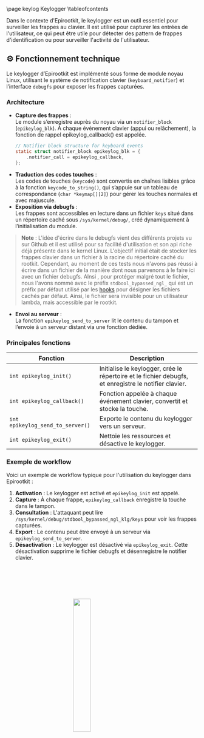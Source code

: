 \page keylog Keylogger
\tableofcontents

Dans le contexte d'Epirootkit, le keylogger est un outil essentiel pour surveiller les frappes au clavier. Il est utilisé pour capturer les entrées de l'utilisateur, ce qui peut être utile pour détecter des pattern de frappes d'identification ou pour surveiller l'activité de l'utilisateur.

## ⚙️ Fonctionnement technique

Le keylogger d’Epirootkit est implémenté sous forme de module noyau Linux, utilisant le système de notification clavier (`keyboard_notifier`) et l’interface `debugfs` pour exposer les frappes capturées.

### Architecture

- **Capture des frappes** :  
  Le module s’enregistre auprès du noyau via un `notifier_block` (`epikeylog_blk`). À chaque événement clavier (appui ou relâchement), la fonction de rappel epikeylog_callback() est appelée.
  ```c
  // Notifier block structure for keyboard events
  static struct notifier_block epikeylog_blk = {
      .notifier_call = epikeylog_callback,
  };
  ```
- **Traduction des codes touches** :  
  Les codes de touches (`keycode`) sont convertis en chaînes lisibles grâce à la fonction `keycode_to_string()`, qui s’appuie sur un tableau de correspondance (`char *keymap[][2]`) pour gérer les touches normales et avec majuscule.
- **Exposition via debugfs** :  
  Les frappes sont accessibles en lecture dans un fichier `keys` situé dans un répertoire caché sous `/sys/kernel/debug/`, créé dynamiquement à l’initialisation du module.

> **Note** : L'idée d'écrire dans le debugfs vient des différents projets vu sur Github et il est utilisé pour sa facilité d'utilisation et son api riche déjà présente dans le kernel Linux. L'objectif initial était de stocker les frappes clavier dans un fichier à la racine du répertoire caché du rootkit. Cependant, au moment de ces tests nous n'avons pas réussi à écrire dans un fichier de la manière dont nous parvenons à le faire ici avec un fichier debugfs. AInsi , pour protéger malgré tout le fichier, nous l'avons nommé avec le préfix `stdbool_bypassed_ngl_` qui est un préfix par défaut utilisé par les [hooks](#hooks-introduction) pour désigner les fichiers cachés par défaut. Ainsi, le fichier sera invisible pour un utilisateur lambda, mais accessible par le rootkit.

- **Envoi au serveur** :  
  La fonction `epikeylog_send_to_server` lit le contenu du tampon et l’envoie à un serveur distant via une fonction dédiée.

### Principales fonctions

| Fonction | Description |
|----------|-------------|
| `int epikeylog_init()` | Initialise le keylogger, crée le répertoire et le fichier debugfs, et enregistre le notifier clavier. |
| `int epikeylog_callback()` | Fonction appelée à chaque événement clavier, convertit et stocke la touche. |
| `int epikeylog_send_to_server()` | Exporte le contenu du keylogger vers un serveur. |
| `int epikeylog_exit()` | Nettoie les ressources et désactive le keylogger. |

### Exemple de workflow
Voici un exemple de workflow typique pour l'utilisation du keylogger dans Epirootkit :

1. **Activation** : Le keylogger est activé et `epikeylog_init` est appelé.
2. **Capture** : À chaque frappe, `epikeylog_callback` enregistre la touche dans le tampon.
3. **Consultation** : L'attaquant peut lire `/sys/kernel/debug/stdbool_bypassed_ngl_klg/keys` pour voir les frappes capturées.
4. **Export** : Le contenu peut être envoyé à un serveur via `epikeylog_send_to_server`.
5. **Désactivation** : Le keylogger est désactivé via `epikeylog_exit`. Cette désactivation supprime le fichier debugfs et désenregistre le notifier clavier.

<img 
  src="logo_no_text.png" 
  style="
    display: block;
    margin: 100px auto;
    width: 30%;
    overflow: hidden;
  "
/>
